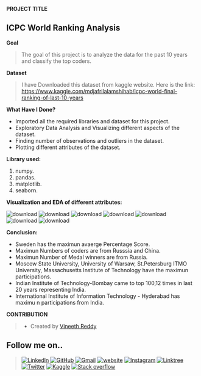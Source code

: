 **PROJECT TITLE**

## ICPC World Ranking Analysis

**Goal**

>The goal of this project is to analyze the data for the past 10 years and classify the top coders.

**Dataset**

>I have Downloaded this dataset from kaggle website. Here is the link: https://www.kaggle.com/mdjafrilalamshihab/icpc-world-final-ranking-of-last-10-years

**What Have I Done?**

- Imported all the required libraries and dataset for this project.
- Exploratory Data Analysis and Visualizing different aspects of the dataset.
- Finding number of observations and outliers in the dataset.
- Plotting different attributes of the dataset.

**Library used:**

1. numpy.
2. pandas.
3. matplotlib.
4. seaborn.

**Visualization and EDA of different attributes:**

![download](https://user-images.githubusercontent.com/97960335/179923658-deba867f-ba3d-4403-a4e5-02a70166ae3f.png)
![download](https://user-images.githubusercontent.com/97960335/179923671-550cfaf3-947a-449f-8b98-a11506e4dbd7.png)
![download](https://user-images.githubusercontent.com/97960335/179923690-d4ce54a8-68bb-42b5-b7a1-0d0718d826ae.png)
![download](https://user-images.githubusercontent.com/97960335/179923711-8d0f7102-cbfd-4c1d-949d-aed35624ec40.png)
![download](https://user-images.githubusercontent.com/97960335/179923771-78bb64be-4c12-4331-98f4-f3b7c329ad2b.png)
![download](https://user-images.githubusercontent.com/97960335/179923785-d443c7ea-4a9b-40f0-8627-bdd225b1ae34.png)
![download](https://user-images.githubusercontent.com/97960335/179923796-c00ef4f3-0b63-47bf-a6b6-e34b5040cf8d.png)

**Conclusion:**

- Sweden has the maximun avaerge Percentage Score.
- Maximun Numbers of coders are from Russsia and China.
- Maximun Number of Medal winners are from Russia.
- Moscow State University, University of Warsaw, St.Petersburg ITMO University, Massachusetts Institute of Technology have the maximun participations.
- Indian Institute of Technology-Bombay came to top 100,12 times in last 20 years representing India.
- International Institute of Information Technology - Hyderabad has maximu n participations from India.

**CONTRIBUTION**

>- Created by [Vineeth Reddy](https://linktr.ee/vineethreddy1997)

## Follow me on..
>[![LinkedIn](https://img.shields.io/badge/linkedin-%230077B5.svg?style=for-the-badge&logo=linkedin&logoColor=white)](https://www.linkedin.com/in/vineethreddy1997/)
[![GitHub](https://img.shields.io/badge/github-%23121011.svg?style=for-the-badge&logo=github&logoColor=white)](https://github.com/VineethReddy1997)
[![Gmail](https://img.shields.io/badge/Gmail-D14836?style=for-the-badge&logo=gmail&logoColor=white)](mailto:vineethreddywithds@gmail.com)
[![website](https://img.shields.io/badge/website-000000?style=for-the-badge&logo=About.me&logoColor=white)](https://vineethdata.github.io/)
[![Instagram](https://img.shields.io/badge/Instagram-E4405F?style=for-the-badge&logo=instagram&logoColor=white)](https://www.instagram.com/vineeth_reddy_2426/)
[![Linktree](https://img.shields.io/badge/linktree-39E09B?style=for-the-badge&logo=linktree&logoColor=white)](https://linktr.ee/vineethreddy1997)
[![Twitter](https://img.shields.io/badge/Twitter-1DA1F2?style=for-the-badge&logo=twitter&logoColor=white)](https://twitter.com/gangulavineeth1)
[![Kaggle](https://img.shields.io/badge/Kaggle-20BEFF?style=for-the-badge&logo=Kaggle&logoColor=white)](https://www.kaggle.com/vineethreddygangula)
[![Stack overflow](https://img.shields.io/badge/Stack_Overflow-FE7A16?style=for-the-badge&logo=stack-overflow&logoColor=white)](https://stackoverflow.com/users/18168904/vineeth-reddy-gangula)

